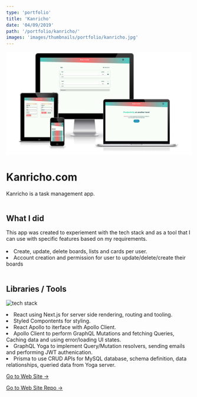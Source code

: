 ```yaml
---
type: 'portfolio'
title: 'Kanricho'
date: '04/09/2019'
path: '/portfolio/kanricho/'
images: 'images/thumbnails/portfolio/kanricho.jpg'
---
```


![kanricho.com](./kanricho.jpg)

<div class="content">
<h1> Kanricho.com</h1>

Kanricho is a task management app.
<br>
<br>

## What I did

<div class="description">
This app was created to experiement with the tech stack and as a tool that I can use with specific features based on my requirements.
<br>
<br>
<li>Create, update, delete boards, lists and cards per user.</li>
<li> Account creation and permission for user to update/delete/create their boards  </li></div>
<br>

## Libraries / Tools

![tech stack](https://imgur.com/ousyQaC.png)

<li> React using Next.js for server side rendering, routing and tooling.</li>
<li> Styled Compontents for styling.</li>
<li> React Apollo to iterface with Apollo Client.</li>
<li>Apollo Client to perform GraphQL Mutations and fetching Queries, Caching data and using error/loading UI states.</li>
<li> GraphQL Yoga to implement Query/Mutation resolvers, sending emails and performing JWT authenication.</li>
<li> Prisma to use CRUD APIs for MySQL database, schema definition, data relationships, queried data from Yoga server.</li>

[Go to Web Site →](https://kanricho.com/)

[Go to Web Site Repo →](https://github.com/gabroun/kanricho)

</div>
